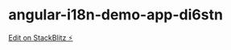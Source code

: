 # angular-i18n-demo-app-di6stn

[Edit on StackBlitz ⚡️](https://stackblitz.com/edit/angular-i18n-demo-app-di6stn)
